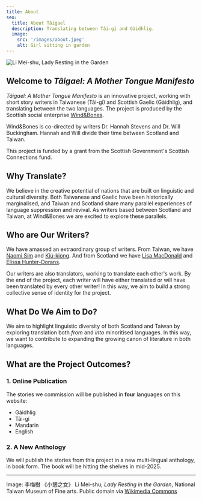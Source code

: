 ```yaml
---
title: About
seo:
  title: About Tâigael
  description: Translating between Tâi-gí and Gàidhlig.
  image:
    src: '/images/about.jpeg'
    alt: Girl sitting in garden
---
```


![Li Mei-shu, Lady Resting in the Garden](/images/about.jpeg)

## Welcome to _Tâigael: A Mother Tongue Manifesto_

_Tâigael: A Mother Tongue Manifesto_ is an innovative project, working with short story writers in Taiwanese (Tâi-gí) and Scottish Gaelic (Gàidhlig), and translating between the two languages. The project is produced by the Scottish social enterprise [Wind&Bones](https://www.windandbones.com).

Wind&Bones is co-directed by writers Dr. Hannah Stevens and Dr. Will Buckingham. Hannah and Will divide their time between Scotland and Taiwan.

This project is funded by a grant from the Scottish Government's Scottish Connections fund.

## Why Translate?

We believe in the creative potential of nations that are built on linguistic and cultural diversity. Both Taiwanese and Gaelic have been historically marginalised, and Taiwan and Scotland share many parallel experiences of language suppression and revival. As writers based between Scotland and Taiwan, at Wind&Bones we are excited to explore these parallels.

## Who are Our Writers?

We have amassed an extraordinary group of writers. From Taiwan, we have [Naomi Sím](/naomi) and [Kiú-kiong](/kiukiong). And from Scotland we have [Lisa MacDonald](/lisa) and [Elissa Hunter-Dorans](/elissa).

Our writers are also translators, working to translate each other's work. By the end of the project, each writer will have either translated or will have been translated by every other writer! In this way, we aim to build a strong collective sense of identity for the project.

## What Do We Aim to Do?

We aim to highlight linguistic diversity of both Scotland and Taiwan by exploring translation both _from_ and _into_ minoritised languages. In this way, we want to contribute to expanding the growing canon of literature in both languages.

## What are the Project Outcomes?

### 1. Online Publication

The stories we commission will be published in **four** languages on this website:

- Gàidhlig
- Tâi-gí
- Mandarin
- English

### 2. A New Anthology

We will publish the stories from this project in a new multi-lingual anthology, in book form. The book will be hitting the shelves in mid-2025.

---

Image: 李梅樹 《小憩之女》 Li Mei-shu, _Lady Resting in the Garden_, National Taiwan Museum of Fine arts. Public domain via [Wikimedia Commons](https://commons.wikimedia.org/wiki/File:Lady_Resting_In_The_Garden_,by_Li_Mei-Shu.png)
